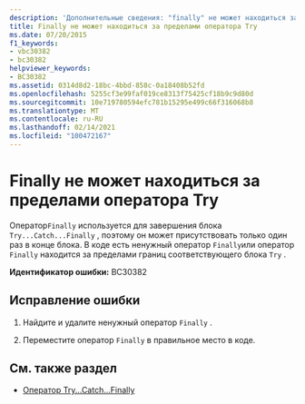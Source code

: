 ```yaml
---
description: 'Дополнительные сведения: "finally" не может находиться за пределами оператора "try"'
title: Finally не может находиться за пределами оператора Try
ms.date: 07/20/2015
f1_keywords:
- vbc30382
- bc30382
helpviewer_keywords:
- BC30382
ms.assetid: 0314d8d2-18bc-4bbd-858c-0a18408b52fd
ms.openlocfilehash: 5255cf3e99faf019ce8313f75425cf18b9c9d80d
ms.sourcegitcommit: 10e719780594efc781b15295e499c66f316068b8
ms.translationtype: MT
ms.contentlocale: ru-RU
ms.lasthandoff: 02/14/2021
ms.locfileid: "100472167"
---
```

# <a name="finally-cannot-appear-outside-a-try-statement"></a>Finally не может находиться за пределами оператора Try

Оператор`Finally` используется для завершения блока `Try...Catch...Finally` , поэтому он может присутствовать только один раз в конце блока. В коде есть ненужный оператор `Finally`или оператор `Finally` находится за пределами границ соответствующего блока `Try` .  
  
 **Идентификатор ошибки:** BC30382  
  
## <a name="to-correct-this-error"></a>Исправление ошибки  
  
1. Найдите и удалите ненужный оператор `Finally` .  
  
2. Переместите оператор `Finally` в правильное место в коде.  
  
## <a name="see-also"></a>См. также раздел

- [Оператор Try...Catch...Finally](../language-reference/statements/try-catch-finally-statement.md)

